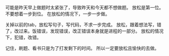 可能是昨天早上做题时太紧张了，导致昨天和今天都不想做题。
放松是第一位。
不要想着一步到位。
在放松的情况下，一步一步做。

关掉以前的tab，放松写句子，写代码，不求一步完成。
放松，跟着想法写，错了，改过来。饭错误，发现错误，改正错误本身就是进程的一部分。
放松的情况下，犯错，改错。

记住，刷题、看书只是为了打发剩下的时间。
所以一定要放松且愉快的去做。
